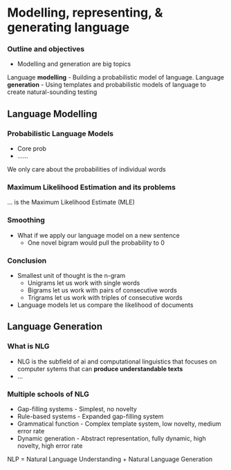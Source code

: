 # Modelling, representing, & generating language

### Outline and objectives
- Modelling and generation are big topics

Language **modelling** - Building a probabilistic model of language. 
Language **generation** - Using templates and probabilistic models of language to create natural-sounding testing
## Language Modelling
### Probabilistic Language Models
- Core prob
- ......

We only care about the probabilities of individual words

### Maximum Likelihood Estimation and its problems
... is the Maximum Likelihood Estimate (MLE)


### Smoothing
- What if we apply our language model on a new sentence
	- One novel bigram would pull the probability to 0


### Conclusion
- Smallest unit of thought is the n-gram
	- Unigrams let us work with single words
	- Bigrams let us work with pairs of consecutive words
	- Trigrams let us work with triples of consecutive words
- Language models let us compare the likelihood of documents

## Language Generation
### What is NLG
- NLG is the subfield of ai and computational linguistics that focuses on computer sytems that can **produce understandable texts**
- ...

### Multiple schools of NLG
- Gap-filling systems - Simplest, no novelty
- Rule-based systems - Expanded gap-filling system
- Grammatical function - Complex template system, low novelty, medium error rate
- Dynamic generation - Abstract representation, fully dynamic, high novelty, high error rate

NLP = Natural Language Understanding + Natural Language Generation